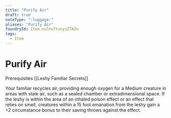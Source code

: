 ```yaml
---
title: "Purify Air"
draft: true
noteType: ":luggage:"
aliases: "Purify Air"
foundryId: Item.oulhuftvnyiZ7AZn
tags:
  - Item
---
```


# Purify Air

Prerequisites [[Leshy Familiar Secrets]]

Your familiar recycles air, providing enough oxygen for a Medium creature in areas with stale air, such as a sealed chamber or extradimensional space. If the leshy is within the area of an inhaled poison effect or an effect that relies on smell, creatures within a 15 foot emanation from the leshy gain a +2 circumstance bonus to their saving throws against the effect.
